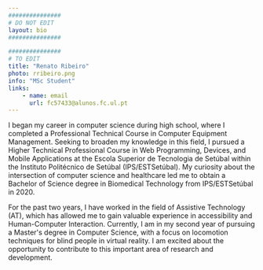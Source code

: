 ```yaml
---
###############
# DO NOT EDIT
layout: bio
###############

###############
# TO EDIT
title: "Renato Ribeiro"
photo: rribeiro.png
info: "MSc Student"
links:
    - name: email
      url: fc57433@alunos.fc.ul.pt
---
```


I began my career in computer science during high school, where I completed a Professional Technical Course in Computer Equipment Management. Seeking to broaden my knowledge in this field, I pursued a Higher Technical Professional Course in Web Programming, Devices, and Mobile Applications at the Escola Superior de Tecnologia de Setúbal within the Instituto Politécnico de Setúbal (IPS/ESTSetúbal). My curiosity about the intersection of computer science and healthcare led me to obtain a Bachelor of Science degree in Biomedical Technology from IPS/ESTSetúbal in 2020.


For the past two years, I have worked in the field of Assistive Technology (AT), which has allowed me to gain valuable experience in accessibility and Human-Computer Interaction. Currently, I am in my second year of pursuing a Master's degree in Computer Science, with a focus on locomotion techniques for blind people in virtual reality. I am excited about the opportunity to contribute to this important area of research and development.
